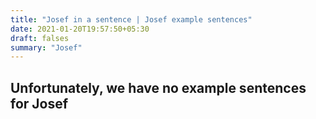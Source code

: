 ```yaml
---
title: "Josef in a sentence | Josef example sentences"
date: 2021-01-20T19:57:50+05:30
draft: falses
summary: "Josef"
---
```

## Unfortunately, we have no example sentences for Josef                 
